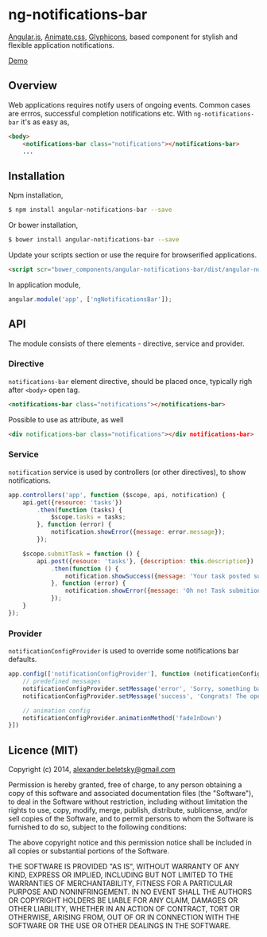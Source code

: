 # ng-notifications-bar

[Angular.js](https://angularjs.org/), [Animate.css](http://daneden.github.io/animate.css), [Glyphicons](http://glyphicons.com/), based component for stylish and flexible application notifications.

[Demo](http://beletsky.net/ng-notifications-bar)

## Overview

Web applications requires notify users of ongoing events. Common cases are errros, successful completion notifications etc. With `ng-notifications-bar` it's as easy as,

```html
<body>
	<notifications-bar class="notifications"></notifications-bar>
	...
```

## Installation 

Npm installation,

```bash
$ npm install angular-notifications-bar --save
```

Or bower installation,

```bash
$ bower install angular-notifications-bar --save
```

Update your scripts section or use the require for browserified applications.

```html
<script scr="bower_components/angular-notifications-bar/dist/angular-notifications-bar.min.js"></script>
```

In application module,

```js
angular.module('app', ['ngNotificationsBar']);
```

## API

The module consists of there elements - directive, service and provider.

### Directive

`notifications-bar` element directive, should be placed once, typically righ after `<body>` open tag.

```html
<notifications-bar class="notifications"></notifications-bar>
```

Possible to use as attribute, as well

```html
<div notifications-bar class="notifications"></div notifications-bar>
```

### Service

`notification` service is used by controllers (or other directives), to show notifications.

```js
app.controllers('app', function ($scope, api, notification) {
	api.get({resource: 'tasks'})
		.then(function (tasks) {
			$scope.tasks = tasks;
		}, function (error) {
			notification.showError({message: error.message});
		});

	$scope.submitTask = function () {
		api.post({resouce: 'tasks'}, {description: this.description})
			.then(function () {
				notification.showSuccess({message: 'Your task posted successfully'});
			}, function (error) {
				notification.showError({message: 'Oh no! Task submition failed, please try again.'});
			});
	}
});
```

### Provider

`notificationConfigProvider` is used to override some notifications bar defaults.

```js
app.config(['notificationConfigProvider'], function (notificationConfigProvider) {
	// predefined messages
	notificationConfigProvider.setMessage('error', 'Sorry, something bad just happend. Please try it again.');
	notificationConfigProvider.setMessage('success', 'Congrats! The operation completed successully.');

	// animation config
	notificationConfigProvider.animationMethod('fadeInDown')
}])
```

## Licence (MIT)

Copyright (c) 2014, alexander.beletsky@gmail.com

Permission is hereby granted, free of charge, to any person obtaining a copy of this software and associated documentation files (the "Software"), to deal in the Software without restriction, including without limitation the rights to use, copy, modify, merge, publish, distribute, sublicense, and/or sell copies of the Software, and to permit persons to whom the Software is furnished to do so, subject to the following conditions:

The above copyright notice and this permission notice shall be included in all copies or substantial portions of the Software.

THE SOFTWARE IS PROVIDED "AS IS", WITHOUT WARRANTY OF ANY KIND, EXPRESS OR IMPLIED, INCLUDING BUT NOT LIMITED TO THE WARRANTIES OF MERCHANTABILITY, FITNESS FOR A PARTICULAR PURPOSE AND NONINFRINGEMENT. IN NO EVENT SHALL THE AUTHORS OR COPYRIGHT HOLDERS BE LIABLE FOR ANY CLAIM, DAMAGES OR OTHER LIABILITY, WHETHER IN AN ACTION OF CONTRACT, TORT OR OTHERWISE, ARISING FROM, OUT OF OR IN CONNECTION WITH THE SOFTWARE OR THE USE OR OTHER DEALINGS IN THE SOFTWARE.
